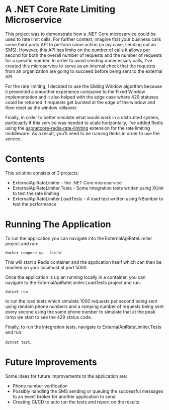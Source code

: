 # A .NET Core Rate Limiting Microservice

This project was to demonstrate how a .NET Core microservice could be used to rate limit calls.
For further context, imagine that your business calls some third party API to perform some action (in my case, sending out an SMS).
However, this API has limits on the number of calls it allows per second for both the overall number of requests
and the number of requests for a specific number. In order to avoid sending unnecessary calls, I've created this microservice to
serve as an internal check that the requests from an organization are going to succeed before being sent to the external API.

For the rate limiting, I decided to use the Sliding Window algorithm because it presented a smoother experience compared to the 
Fixed Window implementation and it also helped with the edge case where 429 statuses could be returned if requests get bursted at the 
edge of the window and then reset as the window rollsover.

Finally, in order to better simulate what would work in a distrubted system, particuarly if this service was needed to scale horizontally,
I've added Redis using the [aspnetcore-redis-rate-limiting](https://github.com/cristipufu/aspnetcore-redis-rate-limiting) extension for
the rate limiting middleware. As a result, you'll need to be running Redis in order to use the service.

# Contents

This solution consists of 3 projects:
* ExternalApiRateLimiter - the .NET Core microservice
* ExternalApiRateLimiter.Tests - Some integration tests written using XUnit to test the rate limiting
* ExternalApiRateLimiter.LoadTests - A load test written using NBomber to test the performance

# Running The Application

To run the application you can navigate into the ExternalApiRateLimiter project and run:

`docker-compose up --build`

This will start a Redis container and the application itself which can then be reached on your localhost at port 5000.

Once the application is up an running locally in a container, you can navigate to the ExternalApiRateLimiter.LoadTests project 
and run:

`dotnet run`

to run the load tests which simulate 1000 requests per second being sent using random phone numbers and a ramping number of requests
being sent every second using the same phone number to simulate that at the peak ramp we start to see the 429 status code.

Finally, to run the integration tests, navigate to ExternalApiRateLimiter.Tests and run:

`dotnet test`.

# Future Improvements

Some ideas for future improvements to the application are:

* Phone number verification
* Possibly handling the SMS sending or queuing the successful messages to an event broker for another application to send
* Creating CI/CD to auto run the tests and report on the results

